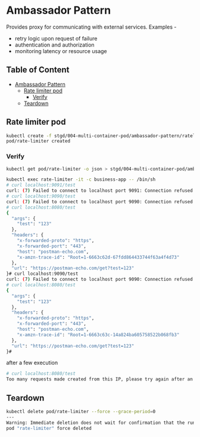 # Ambassador Pattern

Provides proxy for communicating with external services.
Examples - 

- retry logic upon request of failure
- authentication and authorization
- monitoring latency or resource usage

## Table of Content  <!-- omit in toc -->

- [Ambassador Pattern](#ambassador-pattern)
  - [Rate limiter pod](#rate-limiter-pod)
    - [Verify](#verify)
  - [Teardown](#teardown)


## Rate limiter pod

```bash
kubectl create -f stgd/004-multi-container-pod/ambassador-pattern/ratelimiter-pod.yaml
pod/rate-limiter created
```

### Verify

```bash
kubectl get pod/rate-limiter -o json > stgd/004-multi-container-pod/ambassador-pattern/ratelimiter-pod-dump.json
```

```bash
kubectl exec rate-limiter -it -c business-app -- /bin/sh                                                                                                                          [22:45:09]
# curl localhost:9091/test                       
curl: (7) Failed to connect to localhost port 9091: Connection refused
# curl localhost:9090/test                
curl: (7) Failed to connect to localhost port 9090: Connection refused
# curl localhost:8080/test 
{
  "args": {
    "test": "123"
  },
  "headers": {
    "x-forwarded-proto": "https",
    "x-forwarded-port": "443",
    "host": "postman-echo.com",
    "x-amzn-trace-id": "Root=1-6663c62d-67fdd864433744f63a4f4d73"
  },
  "url": "https://postman-echo.com/get?test=123"
}# curl localhost:9090/test  
curl: (7) Failed to connect to localhost port 9090: Connection refused
# curl localhost:8080/test
{
  "args": {
    "test": "123"
  },
  "headers": {
    "x-forwarded-proto": "https",
    "x-forwarded-port": "443",
    "host": "postman-echo.com",
    "x-amzn-trace-id": "Root=1-6663c63c-14a824ba605758522b068fb3"
  },
  "url": "https://postman-echo.com/get?test=123"
}# 
```

after a few execution

```bash
# curl localhost:8080/test
Too many requests made created from this IP, please try again after an hour# 
```

## Teardown

```bash
kubectl delete pod/rate-limiter --force --grace-period=0
---
Warning: Immediate deletion does not wait for confirmation that the running resource has been terminated. The resource may continue to run on the cluster indefinitely.
pod "rate-limiter" force deleted
 
```
